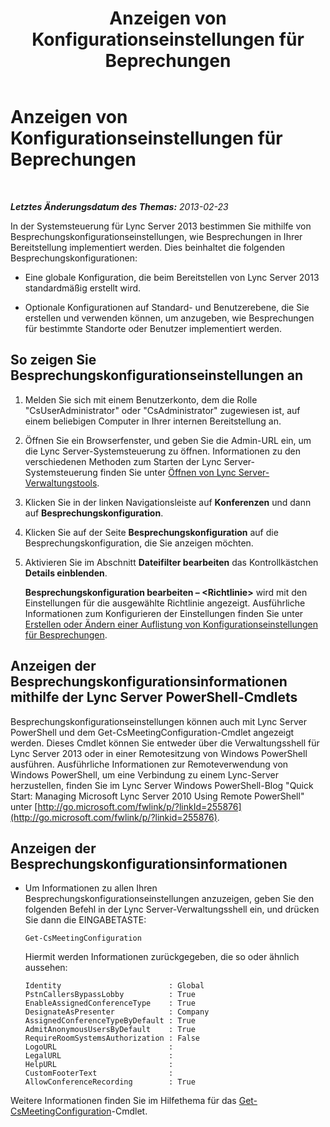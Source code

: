 ﻿---
title: Anzeigen von Konfigurationseinstellungen für Beprechungen
TOCTitle: Anzeigen von Konfigurationseinstellungen für Beprechungen
ms:assetid: d03a4684-9d8b-4728-917d-5b5c91511e2c
ms:mtpsurl: https://technet.microsoft.com/de-de/library/JJ721894(v=OCS.15)
ms:contentKeyID: 49890951
ms.date: 05/19/2016
mtps_version: v=OCS.15
ms.translationtype: HT
---

# Anzeigen von Konfigurationseinstellungen für Beprechungen

 

_**Letztes Änderungsdatum des Themas:** 2013-02-23_

In der Systemsteuerung für Lync Server 2013 bestimmen Sie mithilfe von Besprechungskonfigurationseinstellungen, wie Besprechungen in Ihrer Bereitstellung implementiert werden. Dies beinhaltet die folgenden Besprechungskonfigurationen:

  - Eine globale Konfiguration, die beim Bereitstellen von Lync Server 2013 standardmäßig erstellt wird.

  - Optionale Konfigurationen auf Standard- und Benutzerebene, die Sie erstellen und verwenden können, um anzugeben, wie Besprechungen für bestimmte Standorte oder Benutzer implementiert werden.

## So zeigen Sie Besprechungskonfigurationseinstellungen an

1.  Melden Sie sich mit einem Benutzerkonto, dem die Rolle "CsUserAdministrator" oder "CsAdministrator" zugewiesen ist, auf einem beliebigen Computer in Ihrer internen Bereitstellung an.

2.  Öffnen Sie ein Browserfenster, und geben Sie die Admin-URL ein, um die Lync Server-Systemsteuerung zu öffnen. Informationen zu den verschiedenen Methoden zum Starten der Lync Server-Systemsteuerung finden Sie unter [Öffnen von Lync Server-Verwaltungstools](lync-server-2013-open-lync-server-administrative-tools.md).

3.  Klicken Sie in der linken Navigationsleiste auf **Konferenzen** und dann auf **Besprechungskonfiguration**.

4.  Klicken Sie auf der Seite **Besprechungskonfiguration** auf die Besprechungskonfiguration, die Sie anzeigen möchten.

5.  Aktivieren Sie im Abschnitt **Dateifilter bearbeiten** das Kontrollkästchen **Details einblenden**.
    
    **Besprechungskonfiguration bearbeiten – \<Richtlinie\>** wird mit den Einstellungen für die ausgewählte Richtlinie angezeigt. Ausführliche Informationen zum Konfigurieren der Einstellungen finden Sie unter [Erstellen oder Ändern einer Auflistung von Konfigurationseinstellungen für Besprechungen](lync-server-2013-create-or-modify-a-collection-of-meeting-configuration-settings.md).

## Anzeigen der Besprechungskonfigurationsinformationen mithilfe der Lync Server PowerShell-Cmdlets

Besprechungskonfigurationseinstellungen können auch mit Lync Server PowerShell und dem Get-CsMeetingConfiguration-Cmdlet angezeigt werden. Dieses Cmdlet können Sie entweder über die Verwaltungsshell für Lync Server 2013 oder in einer Remotesitzung von Windows PowerShell ausführen. Ausführliche Informationen zur Remoteverwendung von Windows PowerShell, um eine Verbindung zu einem Lync-Server herzustellen, finden Sie im Lync Server Windows PowerShell-Blog "Quick Start: Managing Microsoft Lync Server 2010 Using Remote PowerShell" unter [http://go.microsoft.com/fwlink/p/?linkId=255876](http://go.microsoft.com/fwlink/p/?linkid=255876).

## Anzeigen der Besprechungskonfigurationsinformationen

  - Um Informationen zu allen Ihren Besprechungskonfigurationseinstellungen anzuzeigen, geben Sie den folgenden Befehl in der Lync Server-Verwaltungsshell ein, und drücken Sie dann die EINGABETASTE:
    
        Get-CsMeetingConfiguration
    
    Hiermit werden Informationen zurückgegeben, die so oder ähnlich aussehen:
    
        Identity                        : Global
        PstnCallersBypassLobby          : True
        EnableAssignedConferenceType    : True
        DesignateAsPresenter            : Company
        AssignedConferenceTypeByDefault : True
        AdmitAnonymousUsersByDefault    : True
        RequireRoomSystemsAuthorization : False
        LogoURL                         :
        LegalURL                        :
        HelpURL                         :
        CustomFooterText                :
        AllowConferenceRecording        : True

Weitere Informationen finden Sie im Hilfethema für das [Get-CsMeetingConfiguration](get-csmeetingconfiguration.md)-Cmdlet.

